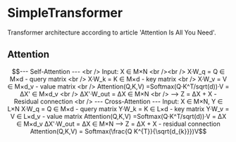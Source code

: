 # SimpleTransformer

Transformer architecture according to article 'Attention Is All You Need'.


## Attention

```math
--- Self-Attention --- <br />
    Input: X ∈ M×N <br /><br />

    X·W_q = Q ∈ M×d - query matrix <br />
    X·W_k = K ∈ M×d - key matrix <br />
    X·W_v = V ∈ M×d_v - value matrix <br />

    Attention(Q,K,V) =Softmax(Q·K^T/sqrt(d))·V = ΔX' ∈ M×d_v <br />
    ΔX'·W_out = ΔX ∈ M×N <br />
    --> Z = ΔX + X - Residual connection <br />

    --- Cross-Attention ---
    Input: X ∈ M×N, Y ∈ L×N

    X·W_q = Q ∈ M×d - query matrix
    Y·W_k = K ∈ L×d - key matrix
    Y·W_v = V ∈ L×d_v - value matrix

    Attention(Q,K,V) =Softmax(Q·K^T/sqrt(d))·V = ΔX ∈ M×d_v
    ΔX'·W_out = ΔX ∈ M×N
    --> Z = ΔX + X - residual connection


Attention(Q,K,V) = Softmax(\frac{Q K^{T}}{\sqrt{d_{k}}})V
```
